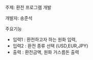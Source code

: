 주제: 환전 프로그램 개발

개발자: 송준석

주요기능
- 입력1 : 환전하고자 하는 원화 입력,
- 입력2 : 환전 종류 선택 (USD,EUR,JPY) 
- 출력 : 환전금액, 원화 거스름돈 출력